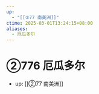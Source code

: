 ```yaml
---
up:
  - "[[②77 南美洲]]"
ctime: 2025-03-01T13:24:15+08:00
aliases:
  - 厄瓜多尔
---
```


# ②776 厄瓜多尔

- up: [[②77 南美洲]]
